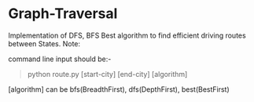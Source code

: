 # Graph-Traversal

Implementation of DFS, BFS Best algorithm to find efficient driving routes between States.
Note: 

command line input should be:-
      
> python route.py [start-city] [end-city] [algorithm]

[algorithm] can be bfs(BreadthFirst), dfs(DepthFirst), best(BestFirst)
